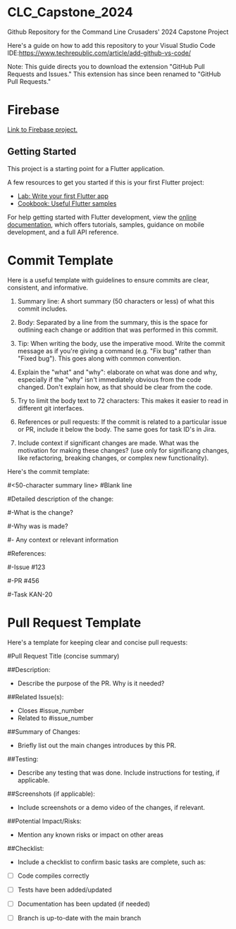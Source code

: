 # CLC_Capstone_2024

Github Repository for the Command Line Crusaders' 2024 Capstone Project

Here's a guide on how to add this repository to your Visual Studio Code IDE:https://www.techrepublic.com/article/add-github-vs-code/

Note: This guide directs you to download the extension "GitHub Pull Requests and Issues." This extension has since been renamed to "GitHub Pull Requests."

# Firebase

[Link to Firebase project.](https://console.firebase.google.com/u/0/project/keyfob-pj/firestore/databases/-default-/data)

## Getting Started

This project is a starting point for a Flutter application.

A few resources to get you started if this is your first Flutter project:

- [Lab: Write your first Flutter app](https://docs.flutter.dev/get-started/codelab)
- [Cookbook: Useful Flutter samples](https://docs.flutter.dev/cookbook)

For help getting started with Flutter development, view the
[online documentation](https://docs.flutter.dev/), which offers tutorials,
samples, guidance on mobile development, and a full API reference.



# Commit Template

Here is a useful template with guidelines to ensure commits are clear, consistent, and informative. 

1. Summary line: A short summary (50 characters or less) of what this commit includes.

2. Body: Separated by a line from the summary, this is the space for outlining each change or addition that was performed in this commit.

3. Tip: When writing the body, use the imperative mood. Write the commit message as if you're giving a command (e.g. "Fix bug" rather than "Fixed bug"). This goes along with common convention.

4. Explain the "what" and "why": elaborate on what was done and why, especially if the "why" isn't immediately obvious from the code changed. Don't explain how, as that should be clear from the code.

5. Try to limit the body text to 72 characters: This makes it easier to read in different git interfaces.

6. References or pull requests: If the commit is related to a particular issue or PR, include it below the body. The same goes for task ID's in Jira.

7. Include context if significant changes are made. What was the motivation for making these changes? (use only for significang changes, like refactoring, breaking changes, or complex new functionality).

Here's the commit template:

#<50-character summary line>
#Blank line

#Detailed description of the change:


#-What is the change?

#-Why was is made?

#- Any context or relevant information


#References:

#-Issue #123

#-PR #456

#-Task KAN-20



# Pull Request Template

Here's a template for keeping clear and concise pull requests:

#Pull Request Title (concise summary)

##Description: 
- Describe the purpose of the PR. Why is it needed?

##Related Issue(s):
- Closes #issue_number
- Related to #issue_number

##Summary of Changes:
- Briefly list out the main changes introduces by this PR.

##Testing:
- Describe any testing that was done. Include instructions for testing, if applicable.

##Screenshots (if applicable):
- Include screenshots or a demo video of the changes, if relevant.

##Potential Impact/Risks:
- Mention any known risks or impact on other areas

##Checklist: 
- Include a checklist to confirm basic tasks are complete, such as:

-[ ] Code compiles correctly

-[ ] Tests have been added/updated

-[ ] Documentation has been updated (if needed)

-[ ] Branch is up-to-date with the main branch


